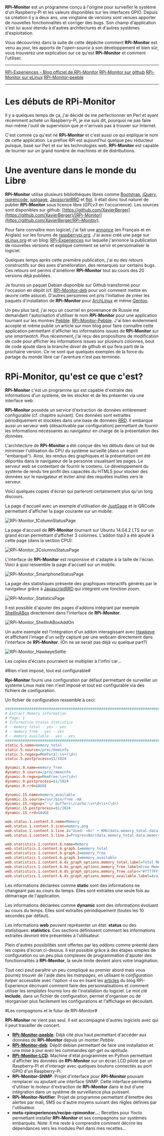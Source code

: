**RPi-Monitor** est un programme conçu à l'origine pour surveiller le système d'un Raspberry-Pi et les valeurs disponibles sur les interfaces GPIO. Depuis sa création il y a deux ans, une vingtaine de versions sont venues apporter de nouvelles fonctionnalités et corriger des bugs. Son champ d'application s'est lui aussi étendu à d'autres architectures et d'autres systèmes d'exploitation.
 
Vous découvrirez dans la suite de cette dépêche comment **RPi-Monitor** est venu au jour, les apports de l'_open-source_ à son développement et bien sûr, vous trouverez une explication sur ce qu'est **RPi-Monitor** et comment l'utiliser. 

----
 [RPi-Experiences - Blog officiel de RPi-Monitor](http://rpi-experiences.blogspot.fr/)
 [RPi-Monitor sur github](https://github.com/XavierBerger/Rpi-Monitor)
 [RPi-Monitor sur eLinux](http://elinux.org/RPi-Monitor) 
 [RPi-Monitor-peeble](http://rpi-experiences.blogspot.fr/2014/10/rpi-monitor-peeble-rpi-monitor-is-now.html#more)
 
----

# Les débuts de RPi-Monitor #
Il y a quelques temps de ça, j'ai décidé de me perfectionner en Perl et ayant récemment acheté un Raspberry-Pi, je me suis dit, pourquoi ne pas faire moi-même l'outil de supervision que je n'arrivais pas à trouver sur Internet.


C'est comme ça qu'est né **RPi-Monitor** et c'est aussi ce qui explique le nom de cette application. Le préfixe _RPi_ est aujourd'hui quelque peu réducteur puisque, basé sur Perl et sur les technologies web, **RPi-Monitor** est capable de tourner sur un grand nombre de machines et de distributions.


# Une aventure dans le monde du Libre #
**RPi-Monitor** utilise plusieurs bibliothèques libres comme [Bootstrap](http://twitter.github.io/bootstrap/), [jQuery](http://jquery.com/), [jsqrencode](https://code.google.com/p/jsqrencode/), [justgage](http://justgage.com/), [JavascriptRRD](http://javascriptrrd.sourceforge.net/) et [flot](http://www.flotcharts.org/). 
Il était donc tout naturel de publier **RPi-Monitor** sous licence libre (_GPLv3_ en l'occurrence). Les sources sont disponibles sur github: [https://github.com/XavierBerger](https://github.com/XavierBerger)/[RPi-Monitor](https://github.com/XavierBerger/RPi-Monitor). 


Pour faire connaître mon logiciel, j'ai fait une [annonce](https://www.raspberrypi.org/forums/viewtopic.php?p=345924#p345924) (en Français et en Anglais) sur les forums de [raspberrypi.org](http://raspberrypi.org). J'ai aussi créé une page sur [eLinux.org](http://elinux.org/RPi-Monitor) et un blog: [RPi-Experiences](http://rpi-experiences.blogspot.fr/) sur laquelle j'annonce la publication de nouvelles versions et explique comment se servir et personnaliser le logiciel.


Quelques temps après cette première publication, j'ai eu des retours constructifs sur des axes d'amélioration, des remarques sur certains bugs. Ces retours ont permis d'améliorer **RPi-Monitor** tout au cours des 20 versions déjà publiées.


Je fournis un paquet Debian disponible sur Github transformé pour l'occasion en dépôt (cf. [RPi-Monitor-deb](https://github.com/XavierBerger/RPi-Monitor-deb) pour voir comment mettre en œuvre cette astuce). D'autres personnes ont pris l'initiative de créer les paquets d'installation de **RPi-Monitor** pour [ArchLinux](https://aur.archlinux.org/packages/rpimonitor/) et même [Gentoo](https://github.com/srcshelton/gentoo-ebuilds/tree/master/www-apps/rpi-monitor).


Un peu plus tard, j'ai reçu un courriel en provenance de Russie me demandant l'autorisation d'utiliser le nom **RPi-Monitor** pour une application tournant sur les montres [Pebble](https://getpebble.com/): [RPi-Monitor-Pebble](http://rpi-experiences.blogspot.fr/2014/10/rpi-monitor-peeble-rpi-monitor-is-now.html#more). J'ai bien évidemment accepté et même publié un article sur mon blog pour faire connaître cette application permettant d'afficher les informations issues de **RPi-Monitor** sur une _smartwatch_. Plus récemment, j'ai reçu des propositions de modification de code pour afficher les informations issues sur plusieurs colonnes, bout de code ajouté dans la branche _devel_ de github et qui fera parti de la prochaine version. Ce ne sont que quelques exemples de la force du partage du monde libre car l'aventure n'est pas terminée.

# RPi-Monitor, qu'est ce que c'est? #


**RPi-Monitor** c'est un programme qui est capable d'extraire des informations d'un système, de les stocker et de les présenter via une interface web.


**RPi-Monitor** possède un service d'extraction de données entièrement configurable (cf. chapitre suivant). Ces données sont extraites périodiquement et stockées dans une base de données [RRD](https://oss.oetiker.ch/rrdtool/). Il embarque aussi un serveur web (désactivable par configuration) permettant de fournir les informations nécessaires au navigateur en charge de la présentation des données.


L'architecture de **RPi-Monitor** a été conçue dès les débuts dans un but de minimiser l'utilisation du CPU du système surveillé (dans un esprit "embarqué"). Ainsi, les rendus des graphiques et la présentation ont été déportés dans le navigateur de la personne visualisant les pages. Le serveur web se contentant de fournir le contenu. Le développement du système de rendu tire profit des capacités du HTML5 pour stocker des données sur le navigateur et éviter ainsi des requêtes inutiles vers le serveur.

Voici quelques copies d'écran qui parleront certainement plus qu'un long discours.


La page d'accueil avec un exemple d'utilisation de [JustGage](http://justgage.com/) et le QRCode permettant d'afficher la page courante sur un mobile:


![RPi-Monitor_1ColumnStatusPage](https://raw.githubusercontent.com/XavierBerger/RPi-Monitor/master/screenshots/RPi-Monitor_1ColumnStatusPage.png)


La page d'accueil de **RPi-Monitor** tournant sur Ubuntu 14.04.2 LTS sur un grand écran permettant d'afficher 3 colonnes. L'addon _top3_ a été ajouté à cette page (dans la section CPU):

![RPi-Monitor_3ColumnsStatusPage](https://raw.githubusercontent.com/XavierBerger/RPi-Monitor/master/screenshots/RPi-Monitor_3ColumnsStatusPage.png)


L'interface de **RPi-Monitor** est _responsive_ et s'adapte à la taille de l'écran. Voici à quoi ressemble la page d'accueil sur un mobile.


![RPi-Monitor_SmartphoneStatusPage](https://raw.githubusercontent.com/XavierBerger/RPi-Monitor/master/screenshots/RPi-Monitor_SmartphoneStatusPage.png)


La page des statistiques présente des graphiques interactifs générés par le navigateur grâce à [JavascriptRRD](http://javascriptrrd.sourceforge.net/) qui intègrent une fonction zoom.


![RPi-Monitor_StatisticsPage](https://raw.githubusercontent.com/XavierBerger/RPi-Monitor/master/screenshots/RPi-Monitor_StatisticsPage.png)



Il est possible d'ajouter des pages d'addons intégrant par exemple [ShellInABox](https://github.com/shellinabox/shellinabox) directement dans l'interface de **RPi-Monitor**. 


![RPi-Monitor_ShellInABoxAddOn](https://raw.githubusercontent.com/XavierBerger/RPi-Monitor/master/screenshots/RPi-Monitor_ShellInABoxAddOn.png)


Un autre exemple est l'intégration d'un addon interagissant avec [Hawkeye](https://github.com/ipartola/hawkeye) et affichant l'image d'un _selfy_ capturé par une webcam directement dans l'interface de **RPi-Monitor**. (On ne se serait pas déjà vu quelque part?)


![RPi-Monitor_HawkeyeSelfie](https://raw.githubusercontent.com/XavierBerger/RPi-Monitor/master/screenshots/RPi-Monitor_HawkeyeSelfie.png)


Les copies d'écrans pourraient se multiplier à l'infini car...


#Rien n'est imposé, tout est configurable#


**Rpi-Monitor** fourni une configuration par défaut permettant de surveiller un système Linux mais rien n'est imposé et tout est configurable via des fichiers de configuration.


Un fichier de configuration ressemble à ceci:


```ini
########################################################################
# Extract Memory information
# Page: 1
# Information Status Statistics
# - memory total - yes - yes
# - memory free - yes - yes
# - memory available - yes - yes
########################################################################
static.5.name=memory_total
static.5.source=/proc/meminfo
static.5.regexp=MemTotal:\s+(\d+)
static.5.postprocess=$1/1024

dynamic.9.name=memory_free
dynamic.9.source=/proc/meminfo
dynamic.9.regexp=MemFree:\s+(\d+)
dynamic.9.postprocess=$1/1024
dynamic.9.rrd=GAUGE

dynamic.15.name=memory_available
dynamic.15.source=/usr/bin/free -mk
dynamic.15.regexp=^-\/ buffers\/cache:\s+\d+\s+(\d+)
dynamic.15.postprocess=$1/1024
dynamic.15.rrd=GAUGE

web.status.1.content.5.name=Memory
web.status.1.content.5.icon=memory.png
web.status.1.content.5.line.1="Used: <b>" + KMG(data.memory_total-data.memory_available,'M') + "</b> (<b>" + Percent(data.memory_total-data.memory_available,data.memory_total,'M') + "</b>) Available: <b>" + KMG(data.memory_available,'M') + "</b> Total: <b>" + KMG(data.memory_total,'M') + "</b>"
web.status.1.content.5.line.2=ProgressBar(data.memory_total-data.memory_available,data.memory_total)

web.statistics.1.content.6.name=Memory
web.statistics.1.content.6.graph.1=memory_total
web.statistics.1.content.6.graph.2=memory_free
web.statistics.1.content.6.graph.3=memory_available
web.statistics.1.content.6.ds_graph_options.memory_total.label=Total Memory(MB)
web.statistics.1.content.6.ds_graph_options.memory_free.label=Free Memory (MB)
web.statistics.1.content.6.ds_graph_options.memory_free.color="#7777FF"
web.statistics.1.content.6.ds_graph_options.memory_available.label=Available Memory (MB)
```



Les informations déclarées comme **static** sont des informations ne changeant pas au cours du temps. Elles sont extraites une seule fois au démarrage de l'application.


Les informations déclarées comme **dynamic** sont des informations évoluant au cours du temps. Elles sont extraites périodiquement (toutes les 10 secondes par défaut).


Les informations **web** peuvent représenter un état: **status** ou des statistiques: **statistics**. Ces sections définissent comment les informations extraites devront être présentées à l'utilisateur.


Plein d'autres possibilités sont offertes par les _addons_ comme préenté dans les copies d'écran ci-dessus. Il est possible grâce à des étapes simples de configuration ou un peu plus complexes de programmation d'ajouter des fonctionnalités à **RPi-Monitor**, la seule limite devient alors votre imagination.


Tout ceci peut paraître un peu compliqué au premier abord mais vous pourrez trouver de l'aide dans les _manpages_, en utilisant le _configuration helper_ accessible avec l'option **-i** ou en lisant les [articles](http://rpi-experiences.blogspot.fr/p/rpi-monitor-articles.html) du blog RPi-Experience décrivant comment faire des personnalisations et comment utiliser les _templates_ fournis lors de l'installation du logiciel. Le mot clé **include**, dans un fichier de configuration, permet d'organiser ou de réorganiser plus facilement les configurations et l'affichage en découlant. 


#Les compagnons et le futur de RPi-Monitor#


**RPi-Monitor** ne vient pas seul. Il est accompagné d'autres logiciels avec qui il peut travailler de concert. 


* **[RPi-Monitor-peeble](http://rpi-experiences.blogspot.fr/2014/10/rpi-monitor-peeble-rpi-monitor-is-now.html#more)**: Déjà cité plus haut permettant d'accéder aux données de **RPi-Monitor** depuis un monter _Pebble_.
* **[RPi-Monitor-deb](https://github.com/XavierBerger/RPi-Monitor-deb)**: Dépôt debian permettant de faire une installation et une mise à jour avec les commandes _apt-get_ ou _aptitude_.
* **[RPi-Monitor-LCD](https://github.com/XavierBerger/RPi-Monitor-LCD)**: Machine d'état programmée en Python permettant d'afficher les données de **RPi-Monitor** sur un écran LCD piloté par un Raspberry-Pi et d'interagir avec quelques boutons connectés au port GPIO d'un Raspberry-Pi.
* **RPi-Monitor-SNMP**: Projet d'interface pour **RPi-Monitor** pouvant remplacer ou ajoutant une interface SNMP. Cette interface permettra d'utiliser le moteur d'extraction de **RPi-Monitor** dans le but d'une intégration dans un système de surveillance plus puissant.
* **RPi-Monitor-Notifier**: Projet de programme permettant d'émettre des alertes par mail, SMS ou d'autre moyens suivant des règles définies par l'utilisateur.
* **meta-rpiexperiences/recipe-rpimonitor...**: Recettes pour Yocto permettant installer **RPi-Monitor** et ses compagnons sur systèmes embarqués. Note: Il me reste à comprendre comment décrire les dépendances vers les modules Perl dans mes recettes...
